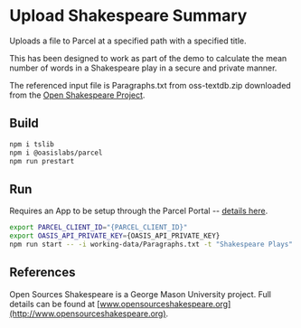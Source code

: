# Upload Shakespeare Summary
Uploads a file to Parcel at a specified path with a specified title.

This has been designed to work as part of the demo to calculate the mean number
of words in a Shakespeare play in a secure and private manner.

The referenced input file is Paragraphs.txt from oss-textdb.zip downloaded from
the [Open Shakespeare Project](https://www.opensourceshakespeare.org/downloads/).

## Build

```bash
npm i tslib
npm i @oasislabs/parcel
npm run prestart
```

## Run

Requires an App to be setup through the Parcel Portal --
[details here](https://docs.oasiscloud.io/latest/getting-started.html).

```bash
export PARCEL_CLIENT_ID="{PARCEL_CLIENT_ID}"
export OASIS_API_PRIVATE_KEY={OASIS_API_PRIVATE_KEY}
npm run start -- -i working-data/Paragraphs.txt -t "Shakespeare Plays"
```

## References

Open Sources Shakespeare is a George Mason University project. Full details can
be found at
[www.opensourceshakespeare.org](http://www.opensourceshakespeare.org).